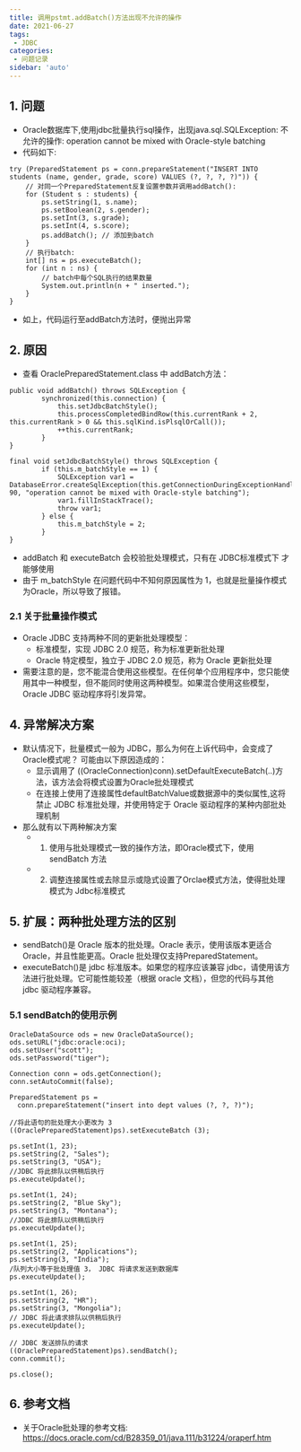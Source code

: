 ```yaml
---
title: 调用pstmt.addBatch()方法出现不允许的操作
date: 2021-06-27
tags:
 - JDBC
categories:
 - 问题记录
sidebar: 'auto'
---
```


## 1. 问题
- Oracle数据库下,使用jdbc批量执行sql操作，出现java.sql.SQLException: 不允许的操作: operation cannot be mixed with Oracle-style batching
- 代码如下:
```
try (PreparedStatement ps = conn.prepareStatement("INSERT INTO students (name, gender, grade, score) VALUES (?, ?, ?, ?)")) {
    // 对同一个PreparedStatement反复设置参数并调用addBatch():
    for (Student s : students) {
        ps.setString(1, s.name);
        ps.setBoolean(2, s.gender);
        ps.setInt(3, s.grade);
        ps.setInt(4, s.score);
        ps.addBatch(); // 添加到batch
    }
    // 执行batch:
    int[] ns = ps.executeBatch();
    for (int n : ns) {
        // batch中每个SQL执行的结果数量
        System.out.println(n + " inserted."); 
    }
}
```
- 如上，代码运行至addBatch方法时，便抛出异常

## 2. 原因
- 查看 OraclePreparedStatement.class 中 addBatch方法：
```
public void addBatch() throws SQLException {
        synchronized(this.connection) {
            this.setJdbcBatchStyle();
            this.processCompletedBindRow(this.currentRank + 2, this.currentRank > 0 && this.sqlKind.isPlsqlOrCall());
            ++this.currentRank;
        }
}

final void setJdbcBatchStyle() throws SQLException {
        if (this.m_batchStyle == 1) {
            SQLException var1 = DatabaseError.createSqlException(this.getConnectionDuringExceptionHandling(), 90, "operation cannot be mixed with Oracle-style batching");
            var1.fillInStackTrace();
            throw var1;
        } else {
            this.m_batchStyle = 2;
        }
}
```

- addBatch 和 executeBatch 会校验批处理模式，只有在 JDBC标准模式下 才能够使用
- 由于 m_batchStyle 在问题代码中不知何原因属性为 1，也就是批量操作模式为Oracle，所以导致了报错。

### 2.1 关于批量操作模式
- Oracle JDBC 支持两种不同的更新批处理模型：
  - 标准模型，实现 JDBC 2.0 规范，称为标准更新批处理
  - Oracle 特定模型，独立于 JDBC 2.0 规范，称为 Oracle 更新批处理
- 需要注意的是，您不能混合使用这些模型。在任何单个应用程序中，您只能使用其中一种模型，但不能同时使用这两种模型。如果混合使用这些模型，Oracle JDBC 驱动程序将引发异常。

## 4. 异常解决方案

- 默认情况下，批量模式一般为 JDBC，那么为何在上诉代码中，会变成了Oracle模式呢？ 可能由以下原因造成的：
  - 显示调用了 ((OracleConnection)conn).setDefaultExecuteBatch(..)方法，该方法会将模式设置为Oracle批处理模式
  - 在连接上使用了连接属性defaultBatchValue或数据源中的类似属性,这将禁止 JDBC 标准批处理，并使用特定于 Oracle 驱动程序的某种内部批处理机制
- 那么就有以下两种解决方案
  - 1. 使用与批处理模式一致的操作方法，即Oracle模式下，使用 sendBatch 方法
  - 2. 调整连接属性或去除显示或隐式设置了Orclae模式方法，使得批处理模式为 Jdbc标准模式


## 5. 扩展：两种批处理方法的区别

- sendBatch()是 Oracle 版本的批处理。Oracle 表示，使用该版本更适合 Oracle，并且性能更高。Oracle 批处理仅支持PreparedStatement。
- executeBatch()是 jdbc 标准版本。如果您的程序应该兼容 jdbc，请使用该方法进行批处理。它可能性能较差（根据 oracle 文档），但您的代码与其他 jdbc 驱动程序兼容。

### 5.1 sendBatch的使用示例

```
OracleDataSource ods = new OracleDataSource();
ods.setURL("jdbc:oracle:oci);
ods.setUser("scott");
ods.setPassword("tiger");

Connection conn = ods.getConnection();
conn.setAutoCommit(false);

PreparedStatement ps = 
  conn.prepareStatement("insert into dept values (?, ?, ?)"); 
     
//将此语句的批处理大小更改为 3 
((OraclePreparedStatement)ps).setExecuteBatch (3);
 
ps.setInt(1, 23); 
ps.setString(2, "Sales"); 
ps.setString(3, "USA"); 
//JDBC 将此排队以供稍后执行
ps.executeUpdate(); 
 
ps.setInt(1, 24); 
ps.setString(2, "Blue Sky"); 
ps.setString(3, "Montana"); 
//JDBC 将此排队以供稍后执行
ps.executeUpdate(); 
 
ps.setInt(1, 25); 
ps.setString(2, "Applications"); 
ps.setString(3, "India"); 
/队列大小等于批处理值 3， JDBC 将请求发送到数据库
ps.executeUpdate();

ps.setInt(1, 26); 
ps.setString(2, "HR"); 
ps.setString(3, "Mongolia"); 
// JDBC 将此请求排队以供稍后执行
ps.executeUpdate();
 
// JDBC 发送排队的请求
((OraclePreparedStatement)ps).sendBatch();
conn.commit();

ps.close();
```



## 6. 参考文档

- 关于Oracle批处理的参考文档: https://docs.oracle.com/cd/B28359_01/java.111/b31224/oraperf.htm